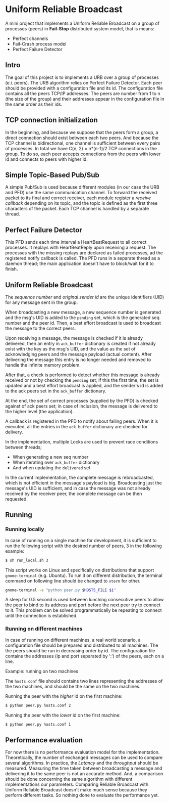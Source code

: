 # Uniform Reliable Broadcast
A mini project that implements a Uniform Reliable Broadcast on a group of processes (peers) in **Fail-Stop** distributed system model, that is means:
 - Perfect channels
 - Fail-Crash process model
 - Perfect Failure Detector

## Intro

The goal of this project is to implements a URB over a group of processes (e.i. peers). The URB algorithm relies on Perfect Failure Detector. Each peer should be provided with a configuration file and its id. The configuration file contains all the peers TCP/IP addresses. The peers are number from 1 to n (the size of the group) and their addresses appear in the configuration file in the same order as their ids.

## TCP connection initialization

In the beginning, and because we suppose that the peers form a group, a direct connection should exist between each two peers. And because the TCP channel is bidirectional, one channel is sufficient between every pairs of processes. In total we have C(n, 2) = n*(n-1)/2 TCP connections in the group. To do so, each peer accepts connections from the peers with lower id and connects to peers with higher id.

## Simple Topic-Based Pub/Sub

A simple Pub/Sub is used because different modules (in our case the URB and PFD) use the same communication channel. To forward the received packet to its final and correct receiver, each module register a *receive callback* depending on its topic, and the topic is defined as the first three characters of the packet.
Each TCP channel is handled by a separate thread.

## Perfect Failure Detector

This PFD sends each time interval a HeartBeatRequest to all correct processes. It replays with HeartBeatReply upon receiving a request. The processes with the missing replays are declared as failed processes, ad the registered notify callback is called.
The PFD runs in a separate thread as a daemon thread; the main application doesn't have to block/wait for it to finish.

## Uniform Reliable Broadcast

The *sequence number* and *original sender id* are the unique identifiers (UID) for any message sent in the group.

When broadcasting a new message, a new sequence number is generated and the msg's UID is added to the `pending` set, which is the generated seq number and the peer id. Then, a best effort broadcast is used to broadcast the message to the correct peers.

Upon receiving a message, the message is checked if it is already delivered, then an entry in `ack_buffer` dictionary is created if not already exist with the key as the msg's UID, and the value as the set of acknowledging peers and the message payload (actual content). After delivering the message this entry is no longer needed and removed to handle the infinite memory problem.  

After that, a check is performed to detect whether this message is already received or not by checking the `pending` set; if this the first time, the set is updated and a best effort broadcast is applied, and
the sender's id is added to the ack peers set in the `ack_buffer` dictionary.

At the end, the set of correct processes (supplied by the PFD) is checked against of ack peers set; in case of inclusion, the message is delivered to the higher level (the application).

A callback is registered in the PFD to notify about failing peers. When it is executed, all the entries in the `ack_buffer` dictionary are checked for delivery.

In the implementation, multiple Locks are used to prevent race conditions between threads;
- When generating a new seq number
- When iterating over `ack_buffer` dictionary
- And when updating the `delivered` set

In the current implementation, the complete message is rebroadcasted, which is not efficient in the message's payload is big. Broadcasting just the message's UID is sufficient, and in case the message was not already received by the receiver peer, the complete message can be then requested.

## Running

### Running locally

In case of running on a single machine for development, it is sufficient to run the following script with the desired number of peers, 3 in the following example:
```sh
$ sh run_local.sh 3
```

This script works on Linux and specifically on distributions that support `gnome-terminal` (e.g. Ubuntu). To run it on different distribution, the terminal command on following line should be changed to `xterm` for other.
```sh
gnome-terminal -e "python peer.py $HOSTS_FILE $i"
```

A sleep for 0.5 second is used between lunching consecutive peers to allow the peer to bind to its address and port before the next peer try to connect to it. This problem can be solved programmatically be repeating to connect until the connection is established.

### Running on different machines

In case of running on different machines, a real world scenario, a configuration file should be prepared and distributed to all machines. The the peers should be run in decreasing order by id.
The configuration file contains the addresses (ip and port separated by ':') of the peers, each on a line.

Example: running on two machines

The `hosts.conf` file should contains two lines representing the addresses of the two machines, and should be the same on the two machines.

Running the peer with the *higher* id on the first machine:
```sh
$ python peer.py hosts.conf 2
```
Running the peer with the *lower* id on the first machine:
```sh
$ python peer.py hosts.conf 1
```

## Performance evaluation

For now there is no performance evaluation model for the implementation. Theoretically, the number of exchanged messages can be used to compare several algorithms. In practice, the *Latancy* and the *throughput* should be measured. Measuring the time taken between broadcasting a message and delivering it to the same peer is not an accurate method. And, a comparison should be done concerning the same algorithm with different implementations our parameters. Comparing Reliable Broadcast with Uniform Reliable Broadcast doesn't make much sense because they perform different tasks. So nothing done to evaluate the performance yet.
